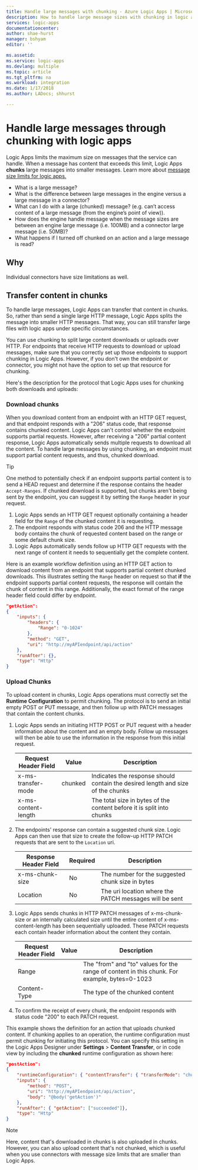 ```yaml
---
title: Handle large messages with chunking - Azure Logic Apps | Microsoft Docs
description: How to handle large message sizes with chunking in logic apps.
services: logic-apps
documentationcenter:
author: shae-hurst
manager: bshyam
editor: ''

ms.assetid:
ms.service: logic-apps
ms.devlang: multiple
ms.topic: article
ms.tgt_pltfrm: na
ms.workload: integration
ms.date: 1/17/2018
ms.author: LADocs; shhurst

---
```

# Handle large messages through chunking with logic apps

Logic Apps limits the maximum size on messages that the service can handle. When a message has content that exceeds this limit, Logic Apps **chunks** large messages into smaller messages. Learn more about [message size limits for logic apps.](../logic-apps/logic-apps-limits-and-config.md)

-	What is a large message?
-	What is the difference between large messages in the engine versus a large message in a connector?
-	What can I do with a large (chunked) message? (e.g. can’t access content of a large message (from the engine’s point of view)).
-	How does the engine handle message when the message sizes are between an engine large message (i.e. 100MB) and a connector large message (i.e. 50MB)?
-	What happens if I turned off chunked on an action and a large message is read?

## Why
Individual connectors have size limitations as well.

## Transfer content in chunks

To handle large messages, Logic Apps can transfer that content in chunks. So, rather than send a single large HTTP message, Logic Apps splits the message into smaller HTTP messages. That way, you can still transfer large files with logic apps under specific circumstances.

You can use chunking to split large content downloads or uploads over HTTP. For endpoints that receive HTTP requests to download or upload messages, make sure that you correctly set up those endpoints to support chunking in Logic Apps. However, if you don't own the endpoint or connector, you might not have the option to set up that resource for chunking.

Here's the description for the protocol that Logic Apps uses for chunking both downloads and uploads:

### Download chunks

When you download content from an endpoint with an HTTP GET request, and that endpoint responds with a "206" status code, that response contains chunked content. Logic Apps can't control whether the endpoint supports partial requests. However, after receiving a "206" partial content response, Logic Apps automatically sends multiple requests to download all the content. To handle large messages by using chunking, an endpoint must support partial content requests, and thus, chunked download.

> [!TIP]
> One method to potentially check if an endpoint supports partial content is to send a HEAD request and determine if the response contains the header `Accept-Ranges`.
> If chunked download is supported, but chunks aren't being sent by the endpoint, you can suggest it by setting the `Range` header in your request.

1. Logic Apps sends an HTTP GET request optionally containing a header field for the `Range` of the chunked content it is requesting.
2. The endpoint responds with status code 206 and the HTTP message body contains the chunk of requested content based on the range or some default chunk size.
3. Logic Apps automatically sends follow up HTTP GET requests with the next range of content it needs to sequentially get the complete content.

Here is an example workflow definition using an HTTP GET action to download content from an endpoint that supports partial content chunked downloads. This illustrates setting the `Range` header on request so that **if** the endpoint supports partial content requests, the response will contain the chunk of content in this range. Additionally, the exact format of the range header field could differ by endpoint.

```json
"getAction":
{
    "inputs": {
        "headers": {
            "Range": "0-1024"
        },
        "method": "GET",
        "uri": "http://myAPIendpoint/api/action"
    },
    "runAfter": {},
    "type": "Http"
}
```
### Upload Chunks

To upload content in chunks, Logic Apps operations must correctly set the **Runtime Configuration** to permit chunking. The protocol is to send an initial empty POST or PUT message, and then follow up with PATCH messages that contain the content chunks.

1. Logic Apps sends an initiating HTTP POST or PUT request with a header information about the content and an empty body. Follow up messages will then be able to use the information in the response from this initial request.

    | Request Header Field | Value | Description |
    | -------------------- | ----- | ----------- |
    | x-ms-transfer-mode | chunked | Indicates the response should contain the desired length and size of the chunks |
    | x-ms-content-length | <content-length> | The total size in bytes of the content before it is split into chunks |

2. The endpoints' response can contain a suggested chunk size. Logic Apps can then use that size to create the follow-up HTTP PATCH requests that are sent to the `Location` uri.

    | Response Header Field | Required | Description |
    | --------------------- | -------- | ----------- |
    | x-ms-chunk-size | No | The number for the suggested chunk size in bytes |
    | Location | No | The uri location where the PATCH messages will be sent |

3. Logic Apps sends chunks in HTTP PATCH messages of x-ms-chunk-size or an internally calculated size until the entire content of x-ms-content-length has been sequentially uploaded. These PATCH requests each contain header information about the content they contain.

    | Request Header Field | Value | Description |
    | -------------------- | ----- | ----------- |
    | Range |  <range> | The "from" and "to" values for the range of content in this chunk. For example, bytes=0-1023 |
    | Content-Type |  <content-type> | The type of the chunked content |

4. To confirm the receipt of every chunk, the endpoint responds with status code "200" to each PATCH request.

This example shows the definition for an action that uploads chunked content. If chunking applies to an operation, the runtime configuration must permit chunking for initiating this protocol. You can specify this setting in the Logic Apps Designer under **Settings** > **Content Transfer**, or in code view by including the **chunked** runtime configuration as shown here:

```json
"postAction":
{
    "runtimeConfiguration": { "contentTransfer": { "transferMode": "chunked"}},
    "inputs": {
        "method": "POST",
        "uri": "http://myAPIendpoint/api/action",
        "body": "@body('getAction')"
    },
    "runAfter": { "getAction": ["succeeded"]},
    "type": "Http"
}
```

> [!NOTE]
> Here, content that's downloaded in chunks is also uploaded in chunks.
> However, you can also upload content that's not chunked,
> which is useful when you use connectors with message size limits that are smaller than Logic Apps.